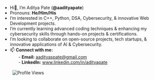 - Hi👋, I’m Aditya Pate (**@aadityapate**)<br>
- Pronouns: **He/Him/His**<br>
- I’m interested in C++, Python, DSA, Cybersecurity, & innovative Web Development projects.<br>
- I’m currently learning advanced coding techniques & enhancing my cybersecurity skills through hands-on projects & certifications.<br>
- I’m looking to collaborate on open-source projects, tech startups, & innovative applications of AI & Cybersecurity.<br>
- 📫 **Connect with me:**<br>
&nbsp;&nbsp;&nbsp;&nbsp;&nbsp;&nbsp; - **Email:** aadityaspate@gmail.com<br>
&nbsp;&nbsp;&nbsp;&nbsp;&nbsp;&nbsp; - **LinkedIn:** www.linkedin.com/in/adityapate<br><br>
&nbsp;&nbsp;![Profile Views](https://komarev.com/ghpvc/?username=aadityapate&color=blue)<br>
